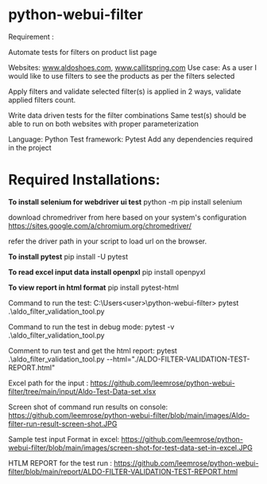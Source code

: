 # python-webui-filter
Requirement :

Automate tests for filters on product list page

Websites: www.aldoshoes.com, www.callitspring.com
Use case: As a user I would like to use filters to see the products as per the filters selected

Apply filters and validate selected filter(s) is applied in 2 ways, validate applied filters
count.

Write data driven tests for the filter combinations
Same test(s) should be able to run on both websites with proper parameterization

Language: Python
Test framework: Pytest
Add any dependencies required in the project

Required Installations:
=======================

********To install selenium for webdriver ui test********
python -m pip install selenium

download chromedriver from here based on your system's configuration
https://sites.google.com/a/chromium.org/chromedriver/

refer the driver path in your script to load url on the browser.

********To install pytest********
pip install -U pytest

********To read excel input data install openpxl********
pip install openpyxl

********To view report in html format********
pip install pytest-html 

Command to run the test:
C:\Users\<user>\python-webui-filter> pytest .\aldo_filter_validation_tool.py

Command to run the test in debug mode:
pytest -v .\aldo_filter_validation_tool.py

Comment to run test and get the html report:
pytest .\aldo_filter_validation_tool.py --html="./ALDO-FILTER-VALIDATION-TEST-REPORT.html"

Excel path for the input : https://github.com/leemrose/python-webui-filter/tree/main/input/Aldo-Test-Data-set.xlsx

Screen shot of command run results on console:
https://github.com/leemrose/python-webui-filter/blob/main/images/Aldo-filter-run-result-screen-shot.JPG

Sample test input Format in excel:
https://github.com/leemrose/python-webui-filter/blob/main/images/screen-shot-for-test-data-set-in-excel.JPG

HTLM REPORT for the test run : https://github.com/leemrose/python-webui-filter/blob/main/report/ALDO-FILTER-VALIDATION-TEST-REPORT.html

